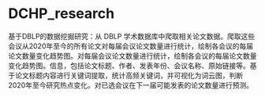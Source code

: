 # DCHP_research
基于DBLP的数据挖掘研究：从 DBLP 学术数据库中爬取相关论文数据。爬取这些会议从2020年至今的所有论文对每届会议论文数量进行统计，绘制各会议的每届论文数量变化趋势图。对每届会议论文数量进行统计，绘制各会议的每届论文数量变化趋势图。信息，包括论文标题、作者、发表年份、会议名称、原始链接等。基于论文标题内容进行关键词提取，统计高频关键词，并可视化为词云图，判断2020年至今研究热点变化。对已选会议在下一届可能发表的论文数量进行预测。
